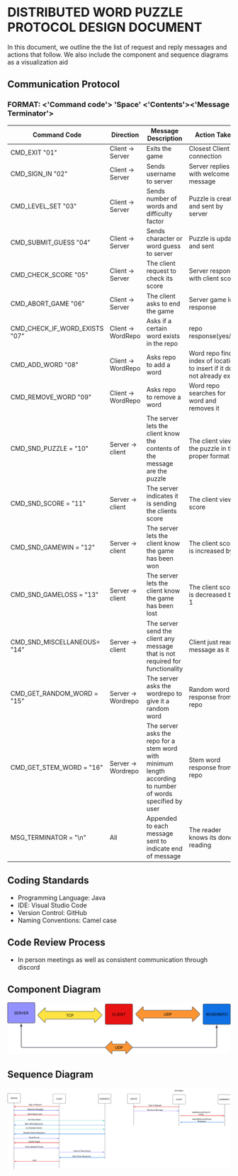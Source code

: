 # DISTRIBUTED WORD PUZZLE PROTOCOL DESIGN DOCUMENT 

In this document, we outline the the list of request and reply messages and actions that follow. We also include the component and sequence diagrams as a visualization aid

## Communication Protocol
### FORMAT: <'Command code'> 'Space' <'Contents'><'Message Terminator'>
| Command Code        | Direction      |Message Description|  Action Taken |
| -------------       |-------------   |-------------      |-------------  |
|CMD_EXIT "01"        |Client -> Server|Exits the game     | Closest Client connection|
|CMD_SIGN_IN "02"     |Client -> Server|Sends username to server|Server replies with welcome message|
|CMD_LEVEL_SET "03"   |Client -> Server|Sends number of words and difficulty factor|Puzzle is created and sent by server|
|CMD_SUBMIT_GUESS "04"|Client -> Server|Sends character or word guess to server|Puzzle is updated and sent|
|CMD_CHECK_SCORE "05" |Client -> Server|The client request to check its score|Server response with client score|
|CMD_ABORT_GAME "06"  |Client -> Server|The client asks to end the game|Server game loss response|
|CMD_CHECK_IF_WORD_EXISTS "07"|Client -> WordRepo|Asks if a certain word exists in the repo|repo response(yes/no)|
|CMD_ADD_WORD "08"            |Client -> WordRepo|Asks repo to add a word|Word repo finds index of location to insert if it does not already exist.|
|CMD_REMOVE_WORD "09"         |Client -> WordRepo|Asks repo to remove a word|Word repo searches for word and removes it|
|CMD_SND_PUZZLE = "10"        |Server -> client  |The server lets the client know the contents of the message are the puzzle |The client views the puzzle in the proper format|
|CMD_SND_SCORE = "11"         |Server -> client  |The server indicates it is sending the clients score|The client views score|
|CMD_SND_GAMEWIN = "12"       |Server -> client  |The server lets the client know the game has been won|The client score is increased by 1|
|CMD_SND_GAMELOSS = "13"      |Server -> client  |The server lets the client know the game has been lost|The client score is decreased by 1|
|CMD_SND_MISCELLANEOUS= "14"  |Server -> client  |The server send the client any message that is not required for functionality|Client just reads message as it is|
|CMD_GET_RANDOM_WORD = "15"   |Server -> Wordrepo|The server asks the wordrepo to give it a random word|Random word response from repo|
|CMD_GET_STEM_WORD = "16"     |Server -> Wordrepo|The server asks the repo for a stem word with minimum length according to number of words specified by user|Stem word response from repo|
|MSG_TERMINATOR = "\n"        |  All             |Appended to each message sent to indicate end of message|The reader knows its done reading|


## Coding Standards

* Programming Language: Java
* IDE: Visual Studio Code
* Version Control: GitHub 
* Naming Conventions: Camel case

## Code Review Process
* In person meetings as well as consistent communication through discord 

## Component Diagram

![Component Diagram](https://github.com/tpell114/word_puzzle/blob/main/src/component_diagram.png)


## Sequence Diagram

![Sequence Diagram](https://github.com/tpell114/word_puzzle/blob/main/src/sequence_diagram.png)
